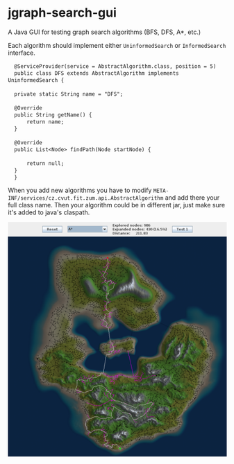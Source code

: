 jgraph-search-gui
=================

A Java GUI for testing graph search algorithms (BFS, DFS, A*, etc.)

Each algorithm should implement either `UninformedSearch` or `InformedSearch` interface.

      @ServiceProvider(service = AbstractAlgorithm.class, position = 5)
      public class DFS extends AbstractAlgorithm implements UninformedSearch {

	  private static String name = "DFS";

	  @Override
	  public String getName() {
	      return name;
	  }

	  @Override
	  public List<Node> findPath(Node startNode) {
	      
	      return null;
	  }
      }
      
      
When you add new algorithms you have to modify `META-INF/services/cz.cvut.fit.zum.api.AbstractAlgorithm` and add there your 
full class name. Then your algorithm could be in different jar, just make sure it's added to java's claspath.


![jgraph-search-gui preview](https://github.com/deric/jgraph-search-gui/blob/screenshots/screenshots/jgraph-gui-0.1.0.png)
